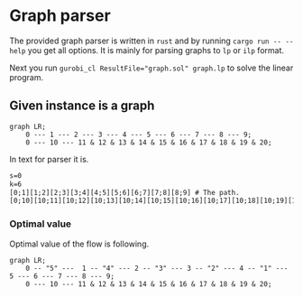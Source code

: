 # Graph parser

The provided graph parser is written in `rust` and by running `cargo run -- --help` you get all options. It is mainly for parsing graphs to `lp` or `ilp` format.

Next you run `gurobi_cl ResultFile="graph.sol" graph.lp` to solve the linear program.

## Given instance is a graph

```mermaid
graph LR;
    0 --- 1 --- 2 --- 3 --- 4 --- 5 --- 6 --- 7 --- 8 --- 9;
    0 --- 10 --- 11 & 12 & 13 & 14 & 15 & 16 & 17 & 18 & 19 & 20;
```

In text for parser it is.

```txt
s=0
k=6
[0;1][1;2][2;3][3;4][4;5][5;6][6;7][7;8][8;9] # The path.
[0;10][10;11][10;12][10;13][10;14][10;15][10;16][10;17][10;18][10;19][10;20]
```

### Optimal value

Optimal value of the flow is following.

```mermaid
graph LR;
    0 -- "5" ---  1 -- "4" --- 2 -- "3" --- 3 -- "2" --- 4 -- "1" --- 5 --- 6 --- 7 --- 8 --- 9;
    0 --- 10 --- 11 & 12 & 13 & 14 & 15 & 16 & 17 & 18 & 19 & 20;
```
